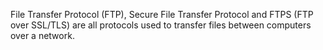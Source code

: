 File Transfer Protocol (FTP), Secure File Transfer Protocol and FTPS (FTP over SSL/TLS) are all protocols used to transfer files between computers over a network.
